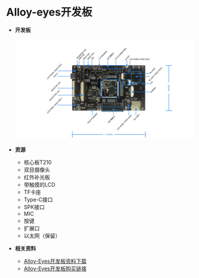 # Alloy-eyes开发板

* **开发板**

  ![](../.gitbook/assets/alloy-eyes.png)

* **资源**
  * 核心板T210
  * 双目摄像头
  * 红外补光板
  * 带触摸的LCD
  * TF卡座
  * Type-C接口
  * SPK接口
  * MIC
  * 按键
  * 扩展口
  * 以太网（保留）
* **相关资料**
  
  - [Alloy-Eyes开发板资料下载](http://www.ai-alloy.com/download.html)
  - [Alloy-Eyes开发板购买链接](https://item.taobao.com/item.htm?spm=a2oq0.12575281.0.0.a7a21debWBBg08&ft=t&id=596369309946)

